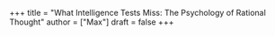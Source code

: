 +++
title = "What Intelligence Tests Miss: The Psychology of Rational Thought"
author = ["Max"]
draft = false
+++
